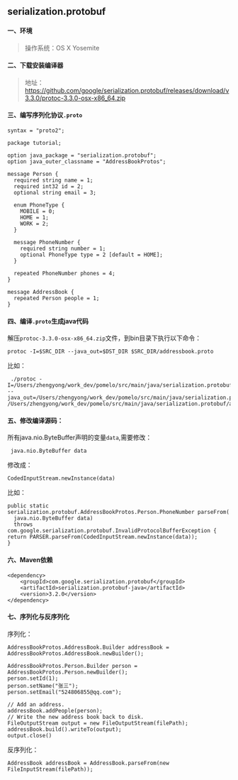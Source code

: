 ## serialization.protobuf

#### 一、环境

> 操作系统：OS X Yosemite


#### 二、下载安装编译器

>地址：https://github.com/google/serialization.protobuf/releases/download/v3.3.0/protoc-3.3.0-osx-x86_64.zip

#### 三、编写序列化协议`.proto`

```
syntax = "proto2";

package tutorial;

option java_package = "serialization.protobuf";
option java_outer_classname = "AddressBookProtos";

message Person {
  required string name = 1;
  required int32 id = 2;
  optional string email = 3;

  enum PhoneType {
    MOBILE = 0;
    HOME = 1;
    WORK = 2;
  }

  message PhoneNumber {
    required string number = 1;
    optional PhoneType type = 2 [default = HOME];
  }

  repeated PhoneNumber phones = 4;
}

message AddressBook {
  repeated Person people = 1;
}
```

#### 四、编译`.proto`生成java代码

解压`protoc-3.3.0-osx-x86_64.zip`文件，到bin目录下执行以下命令：

```
protoc -I=$SRC_DIR --java_out=$DST_DIR $SRC_DIR/addressbook.proto
```

比如：

```
 ./protoc -I=/Users/zhengyong/work_dev/pomelo/src/main/java/serialization.protobuf --java_out=/Users/zhengyong/work_dev/pomelo/src/main/java/serialization.protobuf /Users/zhengyong/work_dev/pomelo/src/main/java/serialization.protobuf/addressbook.proto
```


#### 五、修改编译源码：

所有java.nio.ByteBuffer声明的变量`data`,需要修改：

```
 java.nio.ByteBuffer data
```

修改成：

```
CodedInputStream.newInstance(data)
```

比如：

```
public static serialization.protobuf.AddressBookProtos.Person.PhoneNumber parseFrom(
  java.nio.ByteBuffer data)
  throws com.google.serialization.protobuf.InvalidProtocolBufferException {
return PARSER.parseFrom(CodedInputStream.newInstance(data));
}
```

#### 六、Maven依赖

```
<dependency>
    <groupId>com.google.serialization.protobuf</groupId>
    <artifactId>serialization.protobuf-java</artifactId>
    <version>3.2.0</version>
</dependency>
```

#### 七、序列化与反序列化

序列化：

```
AddressBookProtos.AddressBook.Builder addressBook = AddressBookProtos.AddressBook.newBuilder();

AddressBookProtos.Person.Builder person = AddressBookProtos.Person.newBuilder();
person.setId(1);
person.setName("张三");
person.setEmail("524806855@qq.com");

// Add an address.
addressBook.addPeople(person);
// Write the new address book back to disk.
FileOutputStream output = new FileOutputStream(filePath);
addressBook.build().writeTo(output);
output.close()
```

反序列化：

```
AddressBook addressBook = AddressBook.parseFrom(new FileInputStream(filePath));
```


